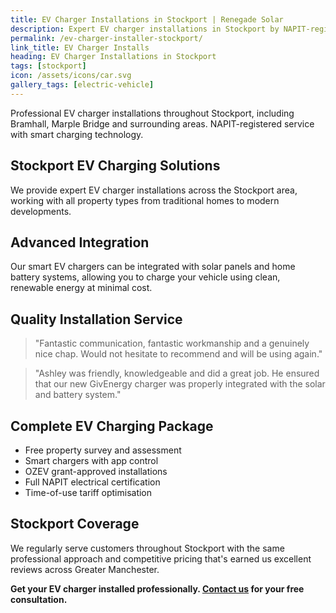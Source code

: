 ```yaml
---
title: EV Charger Installations in Stockport | Renegade Solar
description: Expert EV charger installations in Stockport by NAPIT-registered electrician. Professional service covering Bramhall, Marple Bridge and surrounding areas.
permalink: /ev-charger-installer-stockport/
link_title: EV Charger Installs
heading: EV Charger Installations in Stockport
tags: [stockport]
icon: /assets/icons/car.svg
gallery_tags: [electric-vehicle]
---
```


Professional EV charger installations throughout Stockport, including Bramhall, Marple Bridge and surrounding areas. NAPIT-registered service with smart charging technology.

## Stockport EV Charging Solutions

We provide expert EV charger installations across the Stockport area, working with all property types from traditional homes to modern developments.

## Advanced Integration

Our smart EV chargers can be integrated with solar panels and home battery systems, allowing you to charge your vehicle using clean, renewable energy at minimal cost.

## Quality Installation Service

> "Fantastic communication, fantastic workmanship and a genuinely nice chap. Would not hesitate to recommend and will be using again."

> "Ashley was friendly, knowledgeable and did a great job. He ensured that our new GivEnergy charger was properly integrated with the solar and battery system."

## Complete EV Charging Package

- Free property survey and assessment
- Smart chargers with app control
- OZEV grant-approved installations
- Full NAPIT electrical certification
- Time-of-use tariff optimisation

## Stockport Coverage

We regularly serve customers throughout Stockport with the same professional approach and competitive pricing that's earned us excellent reviews across Greater Manchester.

**Get your EV charger installed professionally. [Contact us](/contact/) for your free consultation.**
